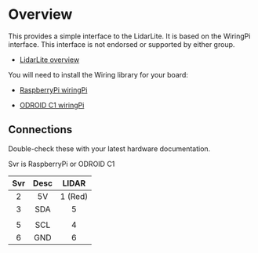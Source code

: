 # Overview

This provides a simple interface to the LidarLite.  It is based on the WiringPi interface. This interface is not endorsed or supported by either group.


* [LidarLite overview](http://www.pulsedlight3d.com/)

You will need to install the Wiring library for your board:

* [RaspberryPi wiringPi](http://www.wiringpi.com/)

* [ODROID C1 wiringPi](https://github.com/hardkernel/wiringPi)

## Connections
Double-check these with your latest hardware documentation.

Svr is RaspberryPi or ODROID C1

Svr |  Desc |  LIDAR
:--:|:-----:|:------:
 2  |   5V  |  1 (Red)
 3  |   SDA | 5
    |       | 
 5  |   SCL |   4
 6  |   GND |   6
